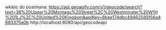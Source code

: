 wkleic do postmana:
https://api.geoapify.com/v1/geocode/search?text=38%20Upper%20Montagu%20Street%2C%20Westminster%20W1H%201LJ%2C%20United%20Kingdom&apiKey=6bee174dbc49462585f56a4683375a0b
http://localhost:8080/api/geocodeapi
